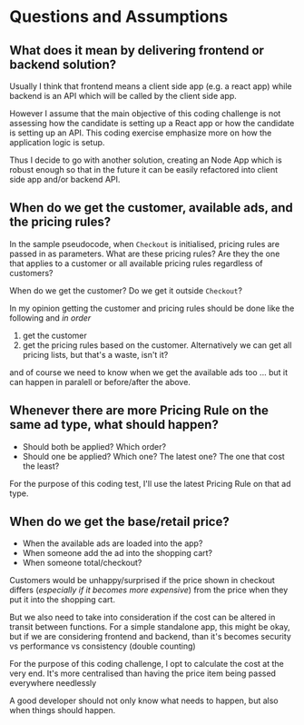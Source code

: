 # Questions and Assumptions

## What does it mean by delivering frontend or backend solution?
Usually I think that frontend means a client side app (e.g. a react app) while backend is an API which will be called by the client side app.

However I assume that the main objective of this coding challenge is not assessing how the candidate is setting up a React app or how the candidate is setting up an API. This coding exercise emphasize more on how the application logic is setup.

Thus I decide to go with another solution, creating an Node App which is robust enough so that in the future it can
be easily refactored into client side app and/or backend API.

## When do we get the customer, available ads, and the pricing rules?
In the sample pseudocode, when `Checkout` is initialised, pricing rules are passed in as parameters.
What are these pricing rules? Are they the one that applies to a customer or all available pricing rules regardless
of customers?

When do we get the customer? Do we get it outside `Checkout`?

In my opinion getting the customer and pricing rules should be done like the following and *in order*
1. get the customer
2. get the pricing rules based on the customer. Alternatively we can get all pricing lists, but that's a waste, isn't it?

and of course we need to know when we get the available ads too ... but it can happen in paralell or before/after the above.

## Whenever there are more Pricing Rule on the same ad type, what should happen?
- Should both be applied? Which order?
- Should one be applied? Which one? The latest one? The one that cost the least?

For the purpose of this coding test, I'll use the latest Pricing Rule on that ad type.

## When do we get the base/retail price?
- When the available ads are loaded into the app?
- When someone add the ad into the shopping cart?
- When someone total/checkout?

Customers would be unhappy/surprised if the price shown in checkout differs (_especially if it becomes more expensive_) from the price when they put it into the shopping cart.

But we also need to take into consideration if the cost can be altered in transit between functions. For a simple standalone app, this might be okay, but if we are considering frontend and backend, than it's becomes security vs performance vs consistency (double counting)

For the purpose of this coding challenge, I opt to calculate the cost at the very end. It's more centralised than having the price item being passed everywhere needlessly

A good developer should not only know what needs to happen, but also when things should happen.
